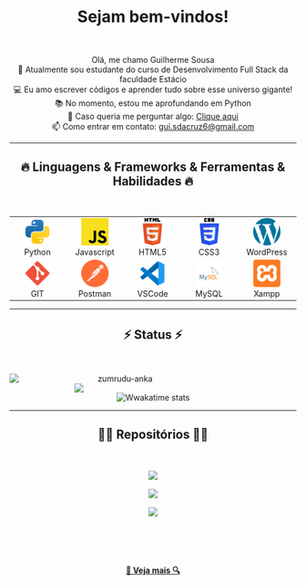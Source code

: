 <!--<img align="center" src="https://visitor-badge.laobi.icu/badge?page_id=zumrudu-anka.zumrudu-anka">-->

<h1 align="center">
Sejam bem-vindos!
</h1>

<br>
<p align="center">
  Olá, me chamo Guilherme Sousa
  <br>
  🔬 Atualmente sou estudante do curso de Desenvolvimento Full Stack da faculdade Estácio
  <br>
  💻 Eu amo escrever códigos e aprender tudo sobre esse universo gigante!
  <br>
  📚 No momento, estou me aprofundando em Python
  <br>
  💬 Caso queria me perguntar algo: <a href="https://github.com/Gui-Sousa-D-Cruz/Portifolio/issues" title="Issues">Clique aqui</a>
  <br>
  📫 Como entrar em contato: <a href="mailto: gui.sdacruz6@gmail.com">gui.sdacruz6@gmail.com</a>
</p>

<hr>
<h2 align="center">🔥 Linguagens & Frameworks & Ferramentas & Habilidades 🔥</h2>
<br>
<p align="center">
  <table align="center">
  <tr>
    <td align="center" width="96">
      <a href="#">
        <img src=".\img\python.svg" width="48" height="48" alt="Python" />
      </a>
      <br>Python
    </td>
    <td align="center" width="96">
      <a href="#">
        <img src=".\img\javascript.svg" width="48" height="48" alt="JS" />
      </a>
      <br>Javascript
    </td>
    <td align="center" width="96">
      <a href="#">
        <img src=".\img\html-5.svg" width="48" height="48" alt="HTML5" />
      </a>
      <br>HTML5
    </td>
    <td align="center" width="96">
      <a href="#">
        <img src=".\img\css-3.svg" width="48" height="48" alt="CSS3" />
      </a>
      <br>CSS3
    </td>
    <td align="center" width="96">
      <a href="#">
        <img src=".\img\wordpress.svg" width="48" height="48" alt="WP" />
      </a>
      <br>WordPress
    </td>
  </tr>
  <tr>
  <td align="center" width="96">
      <a href="#">
        <img src=".\img\git.svg" width="48" height="48" alt="GIT" />
      </a>
      <br>GIT
    </td>
  <td align="center" width="96">
      <a href="#">
        <img src=".\img\postman.svg" width="48" height="48" alt="Postman" />
      </a>
      <br>Postman
    </td>
    <td align="center" width="96">
      <a href="#">
        <img src=".\img\vscode.svg" width="48" height="48" alt="VSCode" />
      </a>
      <br>VSCode
    </td>
    <td align="center" width="96">
      <a href="#">
        <img src=".\img\mysql.svg" width="48" height="48" alt="MySQL" />
      </a>
      <br>MySQL
    </td>
    <td align="center" width="96">
      <a href="#">
        <img src=".\img\xampp.svg" width="48" height="48" alt="Xampp" />
      </a>
      <br>Xampp
    </td>
    
  </tr>

</table>
  
</p>
<hr>

<h2 align="center">⚡ Status ⚡</h2>
<br>
<p align=center>
  <div align=center>
    <a href="https://github.com/denvercoder1/github-readme-streak-stats" title="Go to Source">
      <img align="left" width=390 src="https://github-readme-streak-stats.herokuapp.com/?user=Gui-Sousa-D-Cruz&theme=react&border=61dafb&hide_border=true" alt="zumrudu-anka" />
    </a>
    <a href="https://github.com/anuraghazra/github-readme-stats" title="Go to Source">
      <img align="right" width=390 src="https://github-readme-stats.vercel.app/api?username=Gui-Sousa-D-Cruz&show_icons=true&theme=react&border_color=61dafb&hide_border=true" />
    </a>

  ![Wwakatime stats](https://github-readme-stats-taupe-two.vercel.app/api/wakatime?username=Gui_Sousa_D_Cruz&hide_title=true&hide_border=true&langs_count=5&bg_color=00000000&text_color=777)
  </div>
</p>

<hr>

<h2 align="center">👨‍💻 Repositórios 👨‍💻</h2>
<br>
<div width="100%" align="center">

  <a align="center" href="https://github.com/Gui-Sousa-D-Cruz/python" title="Python"><img align="center" height="115" src="https://github-readme-stats.vercel.app/api/pin/?username=Gui-Sousa-D-Cruz&repo=python&theme=react&border_color=61dafb&border_radius=10"></a>

  <a align="center" href="https://github.com/Gui-Sousa-D-Cruz/projeto-RPG" title="Projeto RPG"><img align="center" height="135" src="https://github-readme-stats.vercel.app/api/pin/?username=Gui-Sousa-D-Cruz&repo=projeto-RPG&theme=react&border_color=61dafb&border_radius=10"></a>

  <a align="center" href="https://github.com/Gui-Sousa-D-Cruz/html-css" title="HTML-CSS"><img align="center" height="115" src="https://github-readme-stats.vercel.app/api/pin/?username=Gui-Sousa-D-Cruz&repo=html-css&theme=react&border_color=61dafb&border_radius=10"></a>
</div>

<br/><br/><br/>

<h4 align="center">
  <a href="https://github.com/Gui-Sousa-D-Cruz?tab=repositories" title="Show Repositories">🔎 Veja mais 🔍</a>
</h4>


